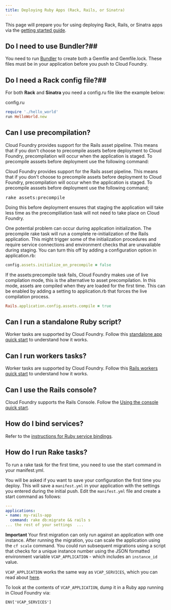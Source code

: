```yaml
---
title: Deploying Ruby Apps (Rack, Rails, or Sinatra)
---
```


This page will prepare you for using deploying Rack, Rails, or Sinatra apps via the [getting started guide](../../../dotcom/getting-started.html).

## <a id='bundler'></a> Do I need to use Bundler?##

You need to run <a href="http://gembundler.com/">Bundler</a> to create both a Gemfile and Gemfile.lock. These files must be in your application before you push to Cloud Foundry.

## <a id='config'></a> Do I need a Rack config file?##

For both **Rack** and **Sinatra** you need a config.ru file like the example below:

config.ru

~~~ruby
require './hello_world'
run HelloWorld.new
~~~

## <a id='precompile'></a> Can I use precompilation? ##

Cloud Foundry provides support for the Rails asset pipeline. This means that if you don't choose to precompile assets before deployment to Cloud Foundry, precompilation will occur when the application is staged.
To precompile asssets before deployment use the following command:

Cloud Foundry provides support for the Rails asset pipeline. This means that if you don't choose to precompile assets before deployment to Cloud Foundry, precompilation will occur when the application is staged.
To precompile asssets before deployment use the following command;

<pre class="terminal">
rake assets:precompile
</pre>

Doing this before deployment ensures that staging the application will take less time as the precomplilation task will not need to take place on Cloud Foundry.

One potential problem can occur during application initialization. The precompile rake task will run a complete re-initialization of the Rails application. This might trigger some of the initialization procedures and require service connections and environment checks that are unavailable during staging. You can turn this off by adding a configuration option in application.rb:

~~~ruby
config.assets.initialize_on_precompile = false
~~~

If the assets:precompile task fails, Cloud Foundry makes use of live compilation mode, this is the alternative to asset precompilation. In this mode, assets are compiled when they are loaded for the first time. This can be enabled by adding a setting to application.rb that forces the live compilation process.

~~~ruby
Rails.application.config.assets.compile = true
~~~

## <a id='standalone'></a> Can I run a standalone Ruby script? ##

Worker tasks are supported by Cloud Foundry. Follow this [standalone app quick start](rails-running-worker-tasks.html) to understand how it works.

## <a id='workers'></a> Can I run workers tasks? ##

Worker tasks are supported by Cloud Foundry. Follow this [Rails workers quick start](rails-running-worker-tasks.html) to understand how it works.

## <a id='console'></a> Can I use the Rails console? ##

Cloud Foundry supports the Rails Console. Follow the [Using the console quick start](rails-using-the-console.html).

## <a id='services'></a> How do I bind services? ##

Refer to the [instructions for Ruby service bindings](../../services/ruby-service-bindings.html).

## <a id='rake'></a> How do I run Rake tasks? ##

To run a rake task for the first time, you need to use the start command in your manifest.yml.

You will be asked if you want to save your configuration the first time you deploy. This will save a `manifest.yml` in your application with the settings you entered during the initial push. Edit the `manifest.yml` file and create a start command as follows:

~~~yaml
---
applications:
- name: my-rails-app
  command: rake db:migrate && rails s
... the rest of your settings  ...
~~~

**Important** Your first migration can only run against an application with one instance. After running the migration, you can scale the application using the `cf scale` command. You could run subsequent migrations using a script that checks for a unique instance number using the JSON formatted environment variable `VCAP_APPLICATION` - which includes an `instance_id` value. 

`VCAP_APPLICATION` works the same way as `VCAP_SERVICES`, which you can read about [here](../../services/environment-variable.html). 

To look at the contents of `VCAP_APPLICATION`, dump it in a Ruby app running in Cloud Foundry via:

`ENV['VCAP_SERVICES']`
